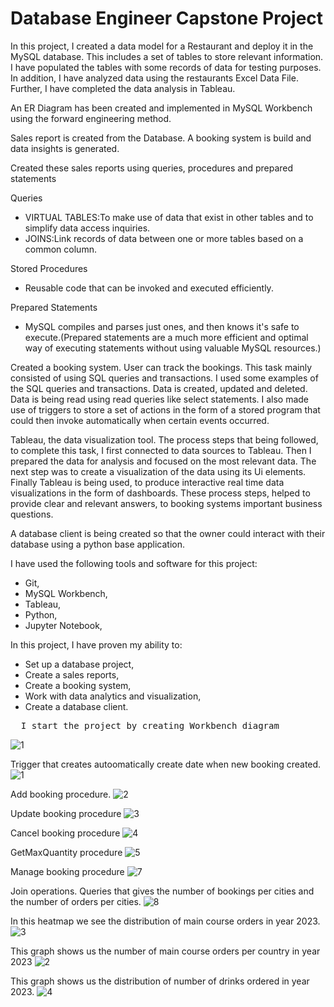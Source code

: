 # Database Engineer Capstone Project

In this project, I created a data model for a Restaurant and deploy it in the MySQL database. This includes a set of tables to store relevant information. I have populated the tables with some records of data for testing purposes. In addition, I have analyzed data using the restaurants Excel Data File. Further, I have completed the data analysis in Tableau.

An ER Diagram has been created and implemented in MySQL Workbench using the forward engineering method.

Sales report is created from the Database. A booking system is build and data insights is generated.

Created these sales reports using queries, procedures and prepared statements

Queries 
- VIRTUAL TABLES:To make use of data that exist in other tables and to simplify data access inquiries.
- JOINS:Link records of data between one or more tables based on a common column. 

Stored Procedures 
- Reusable code that can be invoked and executed efficiently. 

Prepared Statements 
- MySQL compiles and parses just ones, and then knows it's safe to execute.(Prepared statements are a much more efficient and optimal way of executing statements without using valuable MySQL resources.) 

<!-- Another task you assisted Little Lemon with involved building a table booking system in their database that they could use to keep track of guests visiting the restaurant. This task mainly consisted of using SQL queries and transactions. -->

Created a booking system. User can track the bookings. This task mainly consisted of using SQL queries and transactions. I used some examples of the SQL queries and transactions. Data is created, updated and deleted. Data is being read using read queries like select statements. I also made use of triggers to store a set of actions in the form of a stored program that could then invoke automatically when certain events occurred.

Tableau, the data visualization tool. The process steps that being followed, to complete this task, I first connected to data sources to Tableau. Then I prepared the data for analysis and focused on the most relevant data. The next step was to create a visualization of the data using its Ui elements. Finally Tableau is being used, to produce interactive real time data visualizations in the form of dashboards. These process steps, helped to provide clear and relevant answers, to booking systems important business questions. 

A database client is being created so that the owner could interact with their database using a python base application. 


I have used the following tools and software for this project:

* Git,
* MySQL Workbench,
* Tableau,
* Python,
* Jupyter Notebook,

In this project, I have proven my ability to:

* Set up a database project,
* Create a sales reports,
* Create a booking system,
* Work with data analytics and visualization,
* Create a database client.

<pre>
  I start the project by creating Workbench diagram
</pre>

![1](https://github.com/batuhan6/DB-capstone-project/assets/32600613/9e71dd02-08eb-4d31-9dd3-1e318a09203c)

Trigger that creates autoomatically create date when new booking created. 
![1](https://github.com/batuhan6/DB-capstone-project/assets/32600613/f642bea4-58b3-4148-b4b6-9f038838b29b)

Add booking procedure.
![2](https://github.com/batuhan6/DB-capstone-project/assets/32600613/ebf2acda-9613-4367-b430-4ac0ef1413fd)

Update booking procedure
![3](https://github.com/batuhan6/DB-capstone-project/assets/32600613/34ad8d9d-384e-4a54-a6a1-16c6958d24f1)

Cancel booking procedure
![4](https://github.com/batuhan6/DB-capstone-project/assets/32600613/66bc135e-c565-4579-9bd4-fdc8f77285a5)

GetMaxQuantity procedure
![5](https://github.com/batuhan6/DB-capstone-project/assets/32600613/0aa45dae-6017-4cc9-b6ce-ca69dfa17eb1)

Manage booking procedure
![7](https://github.com/batuhan6/DB-capstone-project/assets/32600613/9de38eea-434f-4dd3-9579-e39a8f706b88)

Join operations. Queries that gives the number of bookings per cities and the number of orders per cities.
![8](https://github.com/batuhan6/DB-capstone-project/assets/32600613/1e8ed361-6db7-4a12-8511-25f0b3891095)




In this heatmap we see the distribution of main course orders in year 2023.
![3](https://github.com/batuhan6/DB-capstone-project/assets/32600613/a9113895-3dc4-4183-956a-dfd71d412325)

This graph shows us the number of main course orders per country in year 2023 
![2](https://github.com/batuhan6/DB-capstone-project/assets/32600613/9a25f5f0-afe5-47d4-894b-9746bd1a591c)

This graph shows us the distribution of number of drinks ordered in year 2023.
![4](https://github.com/batuhan6/DB-capstone-project/assets/32600613/a36784fa-4f97-41e1-b658-53965fd605c8)

